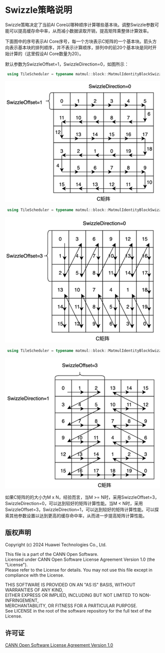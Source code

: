 # Swizzle策略说明

Swizzle策略决定了当前AI Core以哪种顺序计算哪些基本块。调整Swizzle参数可能可以提高缓存命中率，从而减小数据读取开销，提高矩阵乘整体计算效率。

下面图中的序号表示AI Core序号，每一个方块表示C矩阵的一个基本块。箭头方向表示基本块的排列顺序，并不表示计算顺序，排列中的前20个基本块是同时开始计算的（这里假设AI Core数量为20）。

默认参数为SwizzleOffset=1，SwizzleDirection=0，如图所示：

```c++
 using TileScheduler = typename matmul::block::MatmulIdentityBlockSwizzle<>;
```

![图1](./images/swizzle10.png)

```c++
 using TileScheduler = typename matmul::block::MatmulIdentityBlockSwizzle<3, 0>;
```
![图1](./images/swizzle30.png)

```c++
 using TileScheduler = typename matmul::block::MatmulIdentityBlockSwizzle<3, 1>;
```
![图1](./images/swizzle31.png)

如果C矩阵的的大小为M x N，经验而言，当M >= N时，采用SwizzleOffset=3，SwizzleDirection=0，可以达到较好的矩阵计算性能。当M < N时，采用SwizzleOffset=3，SwizzleDirection=1，可以达到较好的矩阵计算性能。可以探索其他参数设置以达到更高的缓存命中率，从而进一步提高矩阵计算性能。

## 版权声明
Copyright (c) 2024 Huawei Technologies Co., Ltd. 

This file is a part of the CANN Open Software.  
Licensed under CANN Open Software License Agreement Version 1.0 (the "License").  
Please refer to the License for details. You may not use this file except in compliance with the License.  

THIS SOFTWARE IS PROVIDED ON AN "AS IS" BASIS, WITHOUT WARRANTIES OF ANY KIND,   
EITHER EXPRESS OR IMPLIED,
INCLUDING BUT NOT LIMITED TO NON-INFRINGEMENT,     
MERCHANTABILITY, OR FITNESS FOR A PARTICULAR   PURPOSE.  
See LICENSE in the root of the software repository for the full text of the License.

## 许可证
[CANN Open Software License Agreement Version 1.0](../LICENSE)